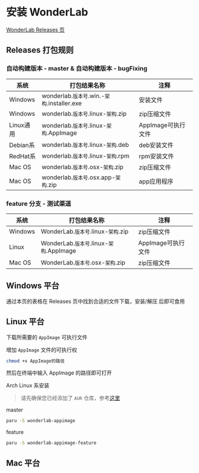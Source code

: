 # 安装 WonderLab

[WonderLab Releases 页](https://github.com/Lunova-Studio/WonderLab.Override/releases)

## Releases 打包规则

### 自动构建版本 - master & 自动构建版本 - bugFixing

| 系统 | 打包结果名称 | 注释 |
| ---- | ------------ | ---- |
| Windows   | wonderlab.`版本号`.win.-`架构`.installer.exe | 安装文件 |
| Windows   | wonderlab.`版本号`.linux-`架构`.zip          | zip压缩文件 |
| Linux通用 | wonderlab.`版本号`.linux-`架构`.AppImage     | AppImage可执行文件 |
| Debian系  | wonderlab.`版本号`.linux-`架构`.deb          | deb安装文件 |
| RedHat系  | wonderlab.`版本号`.linux-`架构`.rpm          | rpm安装文件 |
| Mac OS    | wonderlab.`版本号`.osx-`架构`.zip           | zip压缩文件 |
| Mac OS    | wonderlab.`版本号`.osx.app-`架构`.zip       | app应用程序 |

### feature 分支 - 测试渠道

| 系统 | 打包结果名称 | 注释 |
| ---- | ------------ | ---- |
| Windows | WonderLab.`版本号`.linux-`架构`.zip          | zip压缩文件 |
| Linux   | WonderLab.`版本号`.linux-`架构`.AppImage     | AppImage可执行文件 |
| Mac OS  | WonderLab.`版本号`.osx-`架构`.zip           | zip压缩文件 |

## Windows 平台

通过本页的表格在 Releases 页中找到合适的文件下载，安装/解压 后即可食用

## Linux 平台

下载所需要的 `AppImage` 可执行文件

增加 `AppImage` 文件的可执行权

```zsh
chmod +x AppImage的路径
```

然后在终端中输入 AppImage 的路径即可打开

Arch Linux 系安装
> 请先确保您已经添加了 `AUR` 仓库，参考[这里](https://mirrors.tuna.tsinghua.edu.cn/help/archlinuxcn/)

master

```zsh
paru -S wonderlab-appimage
```

feature

```zsh
paru -S wonderlab-appimage-feature
```

## Mac 平台

